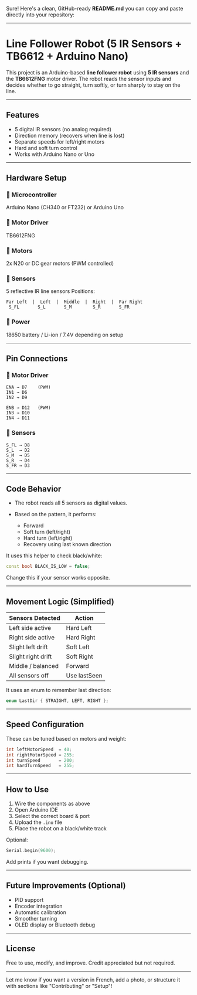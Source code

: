 Sure! Here's a clean, GitHub-ready **README.md** you can copy and paste directly into your repository:

---

#  Line Follower Robot (5 IR Sensors + TB6612 + Arduino Nano)

This project is an Arduino-based **line follower robot** using **5 IR sensors** and the **TB6612FNG** motor driver.
The robot reads the sensor inputs and decides whether to go straight, turn softly, or turn sharply to stay on the line.

---

##  Features

* 5 digital IR sensors (no analog required)
* Direction memory (recovers when line is lost)
* Separate speeds for left/right motors
* Hard and soft turn control
* Works with Arduino Nano or Uno

---

##  Hardware Setup

### 🔹 Microcontroller

Arduino Nano (CH340 or FT232) or Arduino Uno

### 🔹 Motor Driver

TB6612FNG

### 🔹 Motors

2x N20 or DC gear motors (PWM controlled)

### 🔹 Sensors

5 reflective IR line sensors
Positions:

```
Far Left  |  Left  |  Middle  |  Right  |  Far Right
 S_FL       S_L       S_M        S_R       S_FR
```

### 🔹 Power

18650 battery / Li-ion / 7.4V depending on setup

---

##  Pin Connections

### 🔸 Motor Driver

```
ENA → D7    (PWM)
IN1 → D6
IN2 → D9

ENB → D12   (PWM)
IN3 → D10
IN4 → D11
```

### 🔸 Sensors

```
S_FL → D8  
S_L  → D2  
S_M  → D5  
S_R  → D4  
S_FR → D3
```

---

##  Code Behavior

* The robot reads all 5 sensors as digital values.
* Based on the pattern, it performs:

  * Forward
  * Soft turn (left/right)
  * Hard turn (left/right)
  * Recovery using last known direction

It uses this helper to check black/white:

```cpp
const bool BLACK_IS_LOW = false;
```

Change this if your sensor works opposite.

---

##  Movement Logic (Simplified)

| Sensors Detected   | Action       |
| ------------------ | ------------ |
| Left side active   | Hard Left    |
| Right side active  | Hard Right   |
| Slight left drift  | Soft Left    |
| Slight right drift | Soft Right   |
| Middle / balanced  | Forward      |
| All sensors off    | Use lastSeen |

It uses an enum to remember last direction:

```cpp
enum LastDir { STRAIGHT, LEFT, RIGHT };
```

---

##  Speed Configuration

These can be tuned based on motors and weight:

```cpp
int leftMotorSpeed  = 40;  
int rightMotorSpeed = 255;  
int turnSpeed       = 200;  
int hardTurnSpeed   = 255;
```

---

##  How to Use

1. Wire the components as above
2. Open Arduino IDE
3. Select the correct board & port
4. Upload the `.ino` file
5. Place the robot on a black/white track

Optional:

```cpp
Serial.begin(9600);
```

Add prints if you want debugging.

---

##  Future Improvements (Optional)

* PID support
* Encoder integration
* Automatic calibration
* Smoother turning
* OLED display or Bluetooth debug

---

##  License

Free to use, modify, and improve.
Credit appreciated but not required.

---

Let me know if you want a version in French, add a photo, or structure it with sections like "Contributing" or "Setup"!
